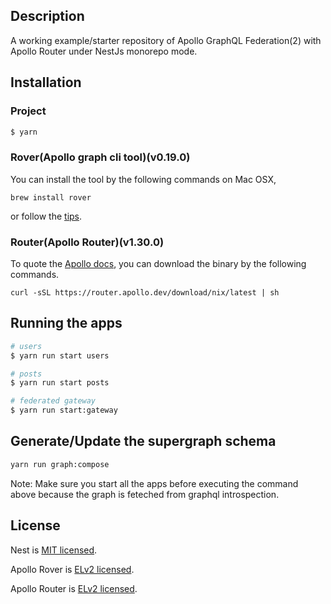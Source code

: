 ## Description

A working example/starter repository of Apollo GraphQL Federation(2) with Apollo Router under NestJs monorepo mode.

## Installation

### Project

```bash
$ yarn
```

### Rover(Apollo graph cli tool)(v0.19.0)

You can install the tool by the following commands on Mac OSX,

```
brew install rover
```

or follow the [tips](https://www.apollographql.com/docs/rover/getting-started/).

### Router(Apollo Router)(v1.30.0)

To quote the [Apollo docs](https://www.apollographql.com/docs/router/quickstart#1-download-and-extract-the-apollo-router-binary), you can download the binary by the following commands.

```
curl -sSL https://router.apollo.dev/download/nix/latest | sh
```

## Running the apps

```bash
# users
$ yarn run start users

# posts
$ yarn run start posts

# federated gateway
$ yarn run start:gateway
```

## Generate/Update the supergraph schema

```bash
yarn run graph:compose
```

Note:
Make sure you start all the apps before executing the command above because the graph is feteched from graphql introspection.

## License

Nest is [MIT licensed](https://github.com/nestjs/nest/blob/master/LICENSE).

Apollo Rover is [ELv2 licensed](https://github.com/apollographql/rover/blob/main/LICENSE).

Apollo Router is [ELv2 licensed](https://github.com/apollographql/router/blob/dev/LICENSE).
